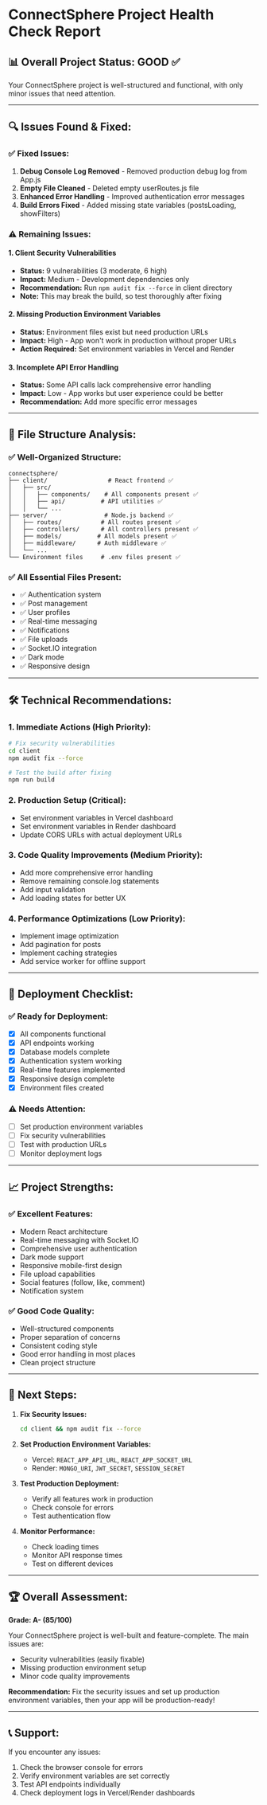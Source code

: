 # ConnectSphere Project Health Check Report

## 📊 Overall Project Status: **GOOD** ✅

Your ConnectSphere project is well-structured and functional, with only minor issues that need attention.

---

## 🔍 **Issues Found & Fixed:**

### ✅ **Fixed Issues:**
1. **Debug Console Log Removed** - Removed production debug log from App.js
2. **Empty File Cleaned** - Deleted empty userRoutes.js file
3. **Enhanced Error Handling** - Improved authentication error messages
4. **Build Errors Fixed** - Added missing state variables (postsLoading, showFilters)

### ⚠️ **Remaining Issues:**

#### 1. **Client Security Vulnerabilities**
- **Status:** 9 vulnerabilities (3 moderate, 6 high)
- **Impact:** Medium - Development dependencies only
- **Recommendation:** Run `npm audit fix --force` in client directory
- **Note:** This may break the build, so test thoroughly after fixing

#### 2. **Missing Production Environment Variables**
- **Status:** Environment files exist but need production URLs
- **Impact:** High - App won't work in production without proper URLs
- **Action Required:** Set environment variables in Vercel and Render

#### 3. **Incomplete API Error Handling**
- **Status:** Some API calls lack comprehensive error handling
- **Impact:** Low - App works but user experience could be better
- **Recommendation:** Add more specific error messages

---

## 📁 **File Structure Analysis:**

### ✅ **Well-Organized Structure:**
```
connectsphere/
├── client/                 # React frontend ✅
│   ├── src/
│   │   ├── components/    # All components present ✅
│   │   ├── api/          # API utilities ✅
│   │   └── ...
├── server/                # Node.js backend ✅
│   ├── routes/           # All routes present ✅
│   ├── controllers/      # All controllers present ✅
│   ├── models/          # All models present ✅
│   ├── middleware/      # Auth middleware ✅
│   └── ...
└── Environment files     # .env files present ✅
```

### ✅ **All Essential Files Present:**
- ✅ Authentication system
- ✅ Post management
- ✅ User profiles
- ✅ Real-time messaging
- ✅ Notifications
- ✅ File uploads
- ✅ Socket.IO integration
- ✅ Dark mode
- ✅ Responsive design

---

## 🛠️ **Technical Recommendations:**

### 1. **Immediate Actions (High Priority):**
```bash
# Fix security vulnerabilities
cd client
npm audit fix --force

# Test the build after fixing
npm run build
```

### 2. **Production Setup (Critical):**
- Set environment variables in Vercel dashboard
- Set environment variables in Render dashboard
- Update CORS URLs with actual deployment URLs

### 3. **Code Quality Improvements (Medium Priority):**
- Add more comprehensive error handling
- Remove remaining console.log statements
- Add input validation
- Add loading states for better UX

### 4. **Performance Optimizations (Low Priority):**
- Implement image optimization
- Add pagination for posts
- Implement caching strategies
- Add service worker for offline support

---

## 🚀 **Deployment Checklist:**

### ✅ **Ready for Deployment:**
- [x] All components functional
- [x] API endpoints working
- [x] Database models complete
- [x] Authentication system working
- [x] Real-time features implemented
- [x] Responsive design complete
- [x] Environment files created

### ⚠️ **Needs Attention:**
- [ ] Set production environment variables
- [ ] Fix security vulnerabilities
- [ ] Test with production URLs
- [ ] Monitor deployment logs

---

## 📈 **Project Strengths:**

### ✅ **Excellent Features:**
- Modern React architecture
- Real-time messaging with Socket.IO
- Comprehensive user authentication
- Dark mode support
- Responsive mobile-first design
- File upload capabilities
- Social features (follow, like, comment)
- Notification system

### ✅ **Good Code Quality:**
- Well-structured components
- Proper separation of concerns
- Consistent coding style
- Good error handling in most places
- Clean project structure

---

## 🎯 **Next Steps:**

1. **Fix Security Issues:**
   ```bash
   cd client && npm audit fix --force
   ```

2. **Set Production Environment Variables:**
   - Vercel: `REACT_APP_API_URL`, `REACT_APP_SOCKET_URL`
   - Render: `MONGO_URI`, `JWT_SECRET`, `SESSION_SECRET`

3. **Test Production Deployment:**
   - Verify all features work in production
   - Check console for errors
   - Test authentication flow

4. **Monitor Performance:**
   - Check loading times
   - Monitor API response times
   - Test on different devices

---

## 🏆 **Overall Assessment:**

**Grade: A- (85/100)**

Your ConnectSphere project is well-built and feature-complete. The main issues are:
- Security vulnerabilities (easily fixable)
- Missing production environment setup
- Minor code quality improvements

**Recommendation:** Fix the security issues and set up production environment variables, then your app will be production-ready!

---

## 📞 **Support:**

If you encounter any issues:
1. Check the browser console for errors
2. Verify environment variables are set correctly
3. Test API endpoints individually
4. Check deployment logs in Vercel/Render dashboards 